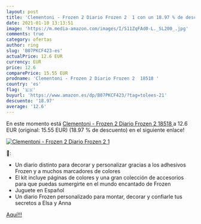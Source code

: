 ```yaml
---
layout: post
title: 'Clementoni - Frozen 2 Diario Frozen 2  1 con un 18.97 % de descuento'
date: 2021-01-10 13:13:51
image: 'https://m.media-amazon.com/images/I/511ZqFAd0-L._SL200_.jpg'
comments: true
category: ofertas
author: ring
slug: 'B07PKCF423-es'
actualPrice: 12.6 EUR
currency: EUR
price: 12.6
comparePrice: 15.55 EUR
prodname: 'Clementoni - Frozen 2 Diario Frozen 2  18518 '
country: 'es'
flag: '🇪🇸'
buyurl: 'https://www.amazon.es/dp/B07PKCF423/?tag=tolees-21'
descuento: '18.97'
average: '12.6'
---
```


En este momento está [Clementoni - Frozen 2 Diario Frozen 2  18518 ](https://www.amazon.es/dp/B07PKCF423/?tag=tolees-21) a 12.6 EUR (original: 15.55 EUR) (18.97 %  de descuento) en el siguiente enlace!

[![Clementoni - Frozen 2 Diario Frozen 2  1](https://m.media-amazon.com/images/I/511ZqFAd0-L._SL200_.jpg)](https://www.amazon.es/dp/B07PKCF423/?tag=tolees-21)

🔎:

- Un diario distinto para decorar y personalizar gracias a los adhesivos Frozen y a muchos marcadores de colores
- El kit incluye páginas de colores y una gran colección de accesorios para que puedas sumergirte en el mundo encantado de Frozen
- Juguete en Español
- Un diario Frozen personalizado para montar, decorar y confiarle tus secretos a Elsa y Anna

[Aquí!!!](https://www.amazon.es/dp/B07PKCF423/?tag=tolees-21)
